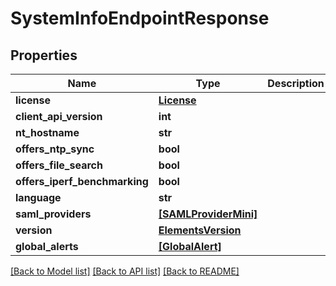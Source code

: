 # SystemInfoEndpointResponse


## Properties

Name | Type | Description | Notes
------------ | ------------- | ------------- | -------------
**license** | [**License**](License.md) |  | 
**client_api_version** | **int** |  | 
**nt_hostname** | **str** |  | 
**offers_ntp_sync** | **bool** |  | 
**offers_file_search** | **bool** |  | 
**offers_iperf_benchmarking** | **bool** |  | 
**language** | **str** |  | 
**saml_providers** | [**[SAMLProviderMini]**](SAMLProviderMini.md) |  | [readonly] 
**version** | [**ElementsVersion**](ElementsVersion.md) |  | 
**global_alerts** | [**[GlobalAlert]**](GlobalAlert.md) |  | 

[[Back to Model list]](../#documentation-for-models) [[Back to API list]](../#documentation-for-api-endpoints) [[Back to README]](../)


